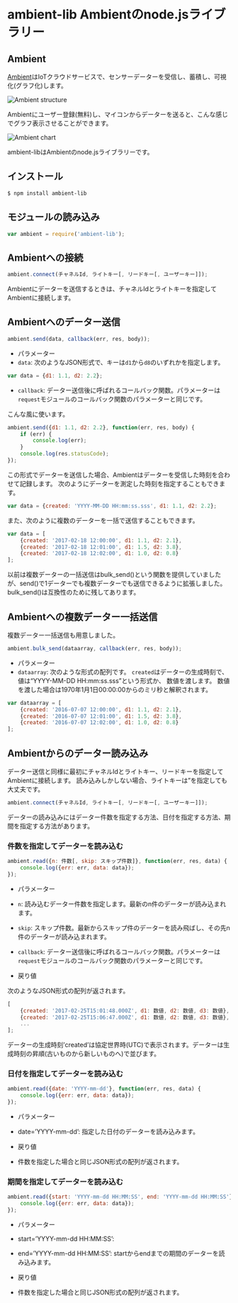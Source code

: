 # ambient-lib Ambientのnode.jsライブラリー

## Ambient
[Ambient](https://ambidata.io)はIoTクラウドサービスで、センサーデーターを受信し、蓄積し、可視化(グラフ化)します。

![Ambient structure](https://ambidata.io/wp/wp-content/uploads/2016/09/AmbientStructure.jpg)

Ambientにユーザー登録(無料)し、マイコンからデーターを送ると、こんな感じでグラフ表示させることができます。

![Ambient chart](https://ambidata.io/wp/wp-content/uploads/2016/09/fig3-1024x651.jpg)

ambient-libはAmbientのnode.jsライブラリーです。

## インストール

```sh
$ npm install ambient-lib
```

## モジュールの読み込み

```javascript
var ambient = require('ambient-lib');
```
## Ambientへの接続

```javascript
ambient.connect(チャネルId, ライトキー[, リードキー[, ユーザーキー]]);
```
Ambientにデーターを送信するときは、チャネルIdとライトキーを指定してAmbientに接続します。

## Ambientへのデーター送信

```javascript
ambient.send(data, callback(err, res, body));
```

* パラメーター
 * ```data```: 次のようなJSON形式で、キーは```d1```から```d8```のいずれかを指定します。
```javascript
var data = {d1: 1.1, d2: 2.2};
```
 * ```callback```: データー送信後に呼ばれるコールバック関数。パラメーターは```request```モジュールのコールバック関数のパラメーターと同じです。

こんな風に使います。

```javascript
ambient.send({d1: 1.1, d2: 2.2}, function(err, res, body) {
    if (err) {
        console.log(err);
    }
    console.log(res.statusCode);
});
```

この形式でデーターを送信した場合、Ambientはデーターを受信した時刻を合わせて記録します。
次のようにデーターを測定した時刻を指定することもできます。
```javascript
var data = {created: 'YYYY-MM-DD HH:mm:ss.sss', d1: 1.1, d2: 2.2};
```

また、次のように複数のデーターを一括で送信することもできます。
```javascript
var data = [
    {created: '2017-02-18 12:00:00', d1: 1.1, d2: 2.1},
    {created: '2017-02-18 12:01:00', d1: 1.5, d2: 3.8},
    {created: '2017-02-18 12:02:00', d1: 1.0, d2: 0.8}
];
```

以前は複数データーの一括送信はbulk_send()という関数を提供していましたが、send()で1データーでも複数データーでも送信できるように拡張しました。
bulk_send()は互換性のために残してあります。

## Ambientへの複数データー一括送信

複数データー一括送信も用意しました。

```javascript
ambient.bulk_send(dataarray, callback(err, res, body));
```

* パラメーター
 * ```dataarray```: 次のような形式の配列です。
 ```created```はデーターの生成時刻で、値は“YYYY-MM-DD HH:mm:ss.sss”という形式か、 数値を渡します。
 数値を渡した場合は1970年1月1日00:00:00からのミリ秒と解釈されます。

```javascript
var dataarray = [
    {created: '2016-07-07 12:00:00', d1: 1.1, d2: 2.1},
    {created: '2016-07-07 12:01:00', d1: 1.5, d2: 3.8},
    {created: '2016-07-07 12:02:00', d1: 1.0, d2: 0.8}
];
```

## Ambientからのデーター読み込み

データー送信と同様に最初にチャネルIdとライトキー、リードキーを指定してAmbientに接続します。
読み込みしかしない場合、ライトキーは”を指定しても大丈夫です。

```javascript
ambient.connect(チャネルId, ライトキー[, リードキー[, ユーザーキー]]);
```

データーの読み込みにはデーター件数を指定する方法、日付を指定する方法、期間を指定する方法があります。

### 件数を指定してデーターを読み込む

```javascript
ambient.read({n: 件数[, skip: スキップ件数]}, function(err, res, data) {
    console.log({err: err, data: data});
});
```

* パラメーター
 * ```n```: 読み込むデーター件数を指定します。最新のn件のデーターが読み込まれます。
 * ```skip```: スキップ件数。最新からスキップ件のデーターを読み飛ばし、その先n件のデーターが読み込まれます。
 * ```callback```: データー送信後に呼ばれるコールバック関数。パラメーターは```request```モジュールのコールバック関数のパラメーターと同じです。


* 戻り値

次のようなJSON形式の配列が返されます。
```javascript
[
    {created: '2017-02-25T15:01:48.000Z', d1: 数値, d2: 数値, d3: 数値},
    {created: '2017-02-25T15:06:47.000Z', d1: 数値, d2: 数値, d3: 数値},
    ...
];
```

データーの生成時刻’created’は協定世界時(UTC)で表示されます。データーは生成時刻の昇順(古いものから新しいものへ)で並びます。

### 日付を指定してデーターを読み込む

```javascript
ambient.read({date: 'YYYY-mm-dd'}, function(err, res, data) {
    console.log({err: err, data: data});
});
```

* パラメーター
 * date=’YYYY-mm-dd’: 指定した日付のデーターを読み込みます。

* 戻り値
 * 件数を指定した場合と同じJSON形式の配列が返されます。

### 期間を指定してデーターを読み込む

```javascript
ambient.read({start: 'YYYY-mm-dd HH:MM:SS', end: 'YYYY-mm-dd HH:MM:SS'}, function(err, res, data) {
    console.log({err: err, data: data});
});
```

* パラメーター
 * start=’YYYY-mm-dd HH:MM:SS’:
 * end=’YYYY-mm-dd HH:MM:SS’:
startからendまでの期間のデーターを読み込みます。

* 戻り値
 * 件数を指定した場合と同じJSON形式の配列が返されます。
